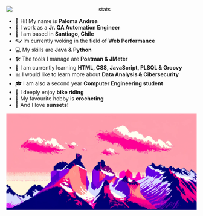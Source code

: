 <p align="center">
  <img src="https://github-readme-streak-stats.herokuapp.com/?user=palomaandrea&theme=buefy&hide_border=true" alt="stats" style="display: block; margin: 0 auto">
</p>

- 🌺 Hi! My name is **Paloma Andrea**
- 💼 I work as a **Jr. QA Automation Engineer**
- 🗿 I am based in **Santiago, Chile**
- 👓 Im currently woking in the field of **Web Performance**
- 💻 My skills are **Java & Python**
- 🛠️ The tools I manage are **Postman & JMeter**
- 💾 I am currently learning **HTML, CSS, JavaScript, PLSQL & Groovy**
- 📊 I would like to learn more about **Data Analysis & Cibersecurity**
- 🎓 I am also a second year **Computer Engineering student**
- 🚴 I deeply enjoy **bike riding**
- 🧶 My favourite hobby is **crocheting**
- 🌆 And I love **sunsets!**

<img src="chilean-torres-del-paine-in-a-pink-sunset.png" alt="Chile's Torres del Paine but in a pink sunset">
